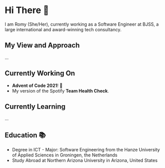 # Hi There 👋

I am Romy (She/Her), currently working as a Software Engineer at BJSS, a large international and award-winning tech consultancy.

## My View and Approach
...

## Currently Working On
+ **Advent of Code 2021**! 🎄
+ My version of the Spotify **Team Health Check**.

## Currently Learning
...

## Education 📚
+ Degree in ICT - Major: Software Engineering from the Hanze University of Applied Sciences in Groningen, the Netherlands
+ Study Abroad at Northern Arizona University in Arizona, United States

<!--
**RomyBos/RomyBos** is a ✨ _special_ ✨ repository because its `README.md` (this file) appears on your GitHub profile.

Here are some ideas to get you started:

- 🔭 I’m currently working on ...
- 🌱 I’m currently learning ...
- 👯 I’m looking to collaborate on ...
- 🤔 I’m looking for help with ...
- 💬 Ask me about ...
- 📫 How to reach me: ...
- 😄 Pronouns: ...
- ⚡ Fun fact: ...
-->
